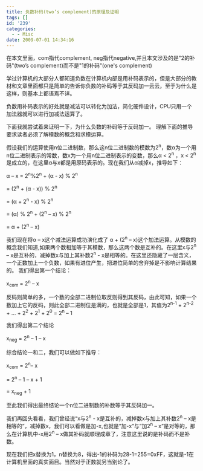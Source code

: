```yaml
---
title: 负数补码(two’s complement)的原理及证明
tags: []
id: '239'
categories:
  - - Misc
date: 2009-07-01 14:34:16
---
```


在本文里面，com指代complement, neg指代negative,并且本文涉及的是"2的补码"(two’s complement)而不是"1的补码"(one's complement)

学过计算机的大部分人都知道负数在计算机内部是用补码表示的，但是大部分的教材和文章里面都只是简单的告诉你负数的补码等于其反码加一云云，至于为什么是这样，则基本上都语焉不详。

负数用补码表示的好处就是减法可以转化为加法，简化硬件设计，CPU只用一个加法器就可以进行加减法运算了。

下面我就尝试着来证明一下，为什么负数的补码等于反码加一。
理解下面的推导要求读者必须了解模数的概念和求模运算。
<!-- more -->
假设我们的运算使用n位二进制数，那么这n位二进制数的模数为2<sup>n</sup>，数α为一个用n位二进制表示的常数，数x为一个用n位二进制表示的变数，那么α < 2<sup>n</sup> ，x < 2<sup>n</sup>是成立的，在这里α与x都是用原码表示的。现在我们从α减掉x，推导如下：

α – x = 2<sup>n</sup>%2<sup>n</sup> + (α - x) % 2<sup>n</sup>

= (2<sup>n</sup> + (α - x)) % 2<sup>n</sup>

= (α + 2<sup>n</sup> - x) % 2<sup>n</sup>

= (α) % 2<sup>n</sup> + (2<sup>n</sup> – x) % 2<sup>n</sup>

= α + (2<sup>n</sup> – x)

我们现在将α – x这个减法运算成功演化成了 α + (2<sup>n</sup> – x)这个加法运算。从模数的概念我们知道,如果两个数相加等于其模数，那么这两个数是互补的。在这里x与2<sup>n</sup> – x是互补的，减掉数x与加上其补数2<sup>n</sup> - x是相等的。在这里还隐藏了一层含义，一个正数加上一个负数，如果有进位产生，把进位简单的舍弃掉是不影响计算结果的。
我们得出第一个结论：

x<sub>com</sub> = 2<sup>n</sup> – x

反码则简单的多，一个数的全部二进制位取反则得到其反码，由此可知，如果一个数加上它的反码，则此全部二进制位是满的，也就是全部是1，其值为2<sup>n-1</sup> + 2<sup>n-2</sup> + … + 2<sup>2</sup> + 2<sup>1</sup> + 2<sup>0</sup> = 2<sup>n</sup> – 1

我们得出第二个结论

x<sub>neg</sub> = 2<sup>n</sup> – 1 – x

综合结论一和二，我们可以做如下推导：

x<sub>com</sub> = 2<sup>n</sup>– x

= 2<sup>n</sup> – 1 – x + 1

= x<sub>neg</sub> + 1

至此我们得出最终结论一个n位二进制数的补数等于其反码加一。

我们再回头看看，我们曾经说“x与2<sup>n</sup> - x是互补的，减掉数x与加上其补数2<sup>n</sup> – x是相等的”，减掉数x，我们可以看做是加-x,也就是”加-x”与”加2<sup>n</sup> – x”是对等的，那么在计算机中-x用2<sup>n</sup> – x做其补码就顺理成章了，注意这里说的是补码而不是补数。

现在我们把x替换为1，n替换为8，得出-1的补码为28\-1=255=0xFF，这就是-1在计算机里面的真实面目。当然对于正数就另当别论了。